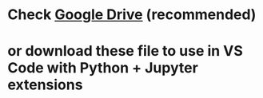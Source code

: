 # Check [Google Drive](https://drive.google.com/drive/folders/1a4VWGH0sZ51Gv3wqt5GTa3V3AiAJDhbT?usp=drive_link) (recommended)

# or download these file to use in VS Code with Python + Jupyter extensions
